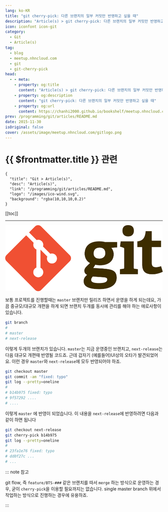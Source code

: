 ```yaml
---
lang: ko-KR
title: "git cherry-pick: 다른 브랜치의 일부 커밋만 반영하고 싶을 때"
description: "Article(s) > git cherry-pick: 다른 브랜치의 일부 커밋만 반영하고 싶을 때"
icon: iconfont icon-git
category: 
  - Git
  - Article(s)
tag: 
  - blog
  - meetup.nhncloud.com
  - git
  - git-cherry-pick
head:
  - - meta:
    - property: og:title
      content: "Article(s) > git cherry-pick: 다른 브랜치의 일부 커밋만 반영하고 싶을 때"
    - property: og:description
      content: "git cherry-pick: 다른 브랜치의 일부 커밋만 반영하고 싶을 때"
    - property: og:url
      content: https://chanhi2000.github.io/bookshelf/meetup.nhncloud.com/45.html
prev: /programming/git/articles/README.md
date: 2015-11-30
isOriginal: false
cover: /assets/image/meetup.nhncloud.com/gitlogo.png
---
```


# {{ $frontmatter.title }} 관련

```component VPCard
{
  "title": "Git > Article(s)",
  "desc": "Article(s)",
  "link": "/programming/git/articles/README.md",
  "logo": "/images/ico-wind.svg",
  "background": "rgba(10,10,10,0.2)"
}
```

[[toc]]

---

<SiteInfo
  name="git cherry-pick: 다른 브랜치의 일부 커밋만 반영하고 싶을 때 | NHN Cloud Meetup"
  desc="git cherry-pick: 다른 브랜치의 일부 커밋만 반영하고 싶을 때"
  url="https://meetup.nhncloud.com/posts/45"
  logo="https://meetup.nhncloud.com/resources/img/favicon.ico"
  preview="/assets/image/meetup.nhncloud.com/gitlogo.png"/>

![](/assets/image/meetup.nhncloud.com/gitlogo.png)

보통 프로젝트를 진행할때는 <FontIcon icon="fas fa-code-branch"/>`master` 브랜치만 릴리즈 하면서 운영을 하게 되는데요,
가끔 중규모/대규모 개편을 하게 되면 브랜치 두개를 동시에 관리를 해야 하는 애로사항이 있습니다.

```sh
git branch
#
# master
# next-release
```

이렇게 두개의 브랜치가 있습니다. <FontIcon icon="fas fa-code-branch"/>`master`는 지금 운영중인 브랜치고, <FontIcon icon="fas fa-code-branch"/>`next-release`는 다음 대규모 개편때 반영될 코드죠.
근데 갑자기 (예를들어)UI상의 오타가 발견되었어요. 이런 경우 <FontIcon icon="fas fa-code-branch"/>`master`와 <FontIcon icon="fas fa-code-branch"/>`next-release`에 모두 반영되어야 하죠.

```sh
git checkout master
git commit -am "fixed: typo"
git log --pretty=oneline
#
# b14b975 fixed: typo
# 9f57292 ....
# ....
```

이렇게 <FontIcon icon="fas fa-code-branch"/>`master` 에 반영이 되었습니다. 이 내용을 <FontIcon icon="fas fa-code-branch"/>`next-release`에 반영하려면 다음과 같이 하면 됩니다

```sh
git checkout next-release
git cherry-pick b14b975
git log --pretty=oneline
# 
# 23fa1e76 fixed: typo
# dd0f27c ...
# ...
```

::: note 참고

git flow, 즉 `feature/BTS-###` 같은 브랜치를 따서 `merge` 하는 방식으로 운영하는 경우, 굳이 `cherry-pick`을 이용할 필요까지는 없습니다. single master branch 위에서 작업하는 방식으로 진행하는 경우에 유용하죠.

:::

